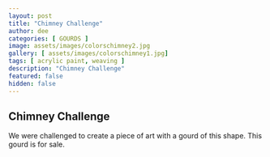```yaml
---
layout: post
title: "Chimney Challenge"
author: dee
categories: [ GOURDS ]
image: assets/images/colorschimney2.jpg
gallery: [ assets/images/colorschimney1.jpg]
tags: [ acrylic paint, weaving ]
description: "Chimney Challenge"
featured: false
hidden: false
---
```


## Chimney Challenge

We were challenged to create a piece of art with a gourd of this shape.
This gourd is for sale.
